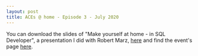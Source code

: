 ```yaml
--- 
layout: post
title: ACEs @ home - Episode 3 - July 2020
---
```


You can download the slides of "Make yourself at home - in SQL Developer", a presentation I did with Robert Marz, <a href="/sqldeveloper/download/SQL-Developer-make-yourself-at-home-Robert-Marz-Sabine-Heimsath-ACEs-@-home-2020-upload.pdf">here</a> and find the event's page <a href="https://acesathome.com/episodes/episode-3/">here</a>.
